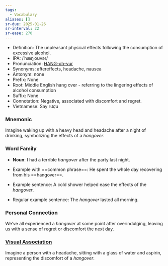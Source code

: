 ```yaml
---
tags:
  - Vocabulary
aliases: []
sr-due: 2025-01-26
sr-interval: 22
sr-ease: 270
---
```

- Definition: The unpleasant physical effects following the consumption of excessive alcohol.
- IPA: /ˈhæŋˌoʊvər/
- Pronunciation: [HANG-oh-vur](https://www.google.com/search?q=how+to+pronounce+hangover)
- Synonyms: aftereffects, headache, nausea
- Antonym: none
- Prefix: None
- Root: Middle English hang over - referring to the lingering effects of alcohol consumption
- Suffix: None
- Connotation: Negative, associated with discomfort and regret.
- Vietnamese: Say rượu

### Mnemonic

Imagine waking up with a heavy head and headache after a night of drinking, symbolizing the effects of a *hangover*.

### Word Family

- **Noun**: I had a terrible *hangover* after the party last night.
  
- Example with ==common phrase==: He spent the whole day recovering from his ==hangover==.
- Example sentence: A cold shower helped ease the effects of the *hangover*.
- Regular example sentence: The *hangover* lasted all morning.

### Personal Connection

We’ve all experienced a *hangover* at some point after overindulging, leaving us with a sense of regret or discomfort the next day.

### [Visual Association](https://www.google.com/search?tbm=isch&q=hangover)

Imagine a person with a headache, sitting with a glass of water and aspirin, representing the discomfort of a *hangover*.
